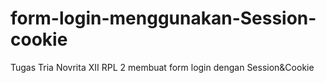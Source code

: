 # form-login-menggunakan-Session-cookie
Tugas Tria Novrita XII RPL 2 membuat form login dengan Session&amp;Cookie
